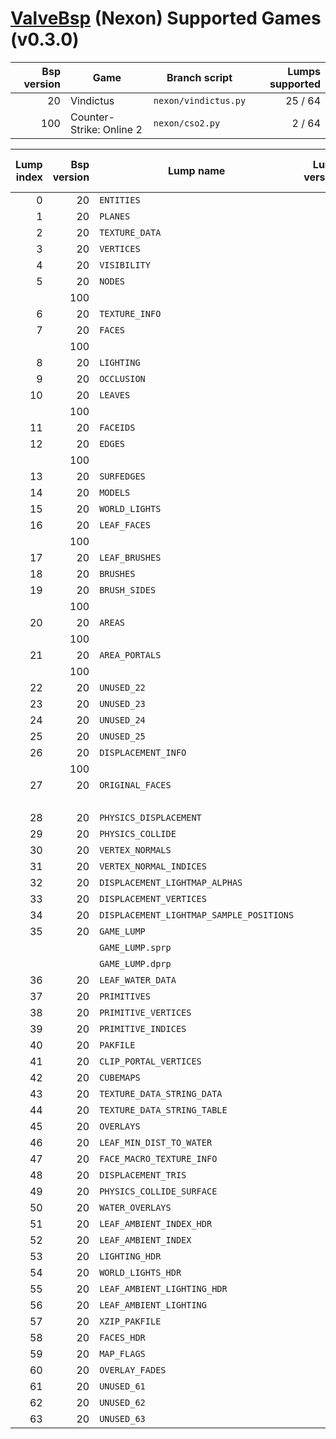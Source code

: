 # [ValveBsp](https://developer.valvesoftware.com/wiki/Source_BSP_File_Format) (Nexon) Supported Games (v0.3.0)
| Bsp version | Game | Branch script | Lumps supported |
| --: | ------------------------ | -------------------- | ------: |
|  20 | Vindictus                | `nexon/vindictus.py` | 25 / 64 |
| 100 | Counter-Strike: Online 2 | `nexon/cso2.py`      |  2 / 64 |


| Lump index | Bsp version | Lump name | Lump version | LumpClass | % of struct mapped |
| -: | --: | ---------------------------------------- | -: | ------------------------------------- | ---: |
|  0 |  20 | `ENTITIES`                               |  0 | `shared.Entities`                     | 100% |
|  1 |  20 | `PLANES`                                 |  0 | `valve.orange_box.Plane`              | 100% |
|  2 |  20 | `TEXTURE_DATA`                           |  0 | `valve.orange_box.TextureData`        | 100% |
|  3 |  20 | `VERTICES`                               |  0 | `valve.orange_box.Vertex`             | 100% |
|  4 |  20 | `VISIBILITY`                             |  0 | :x:                                   |   0% |
|  5 |  20 | `NODES`                                  |  0 | `nexon.vindictus.Node`                | 100% |
|    | 100 |                                          |  0 | `valve.orange_box.Node`               | 100% |
|  6 |  20 | `TEXTURE_INFO`                           |  0 | `valve.orange_box.TextureInfo`        | 100% |
|  7 |  20 | `FACES`                                  |  1 | `nexon.vindictus.Face`                |  90% |
|    | 100 |                                          |  1 | `valve.orange_box.Face`               | 100% |
|  8 |  20 | `LIGHTING`                               |  1 | raw RGBE pixels                       | 100% |
|  9 |  20 | `OCCLUSION`                              |  2 | :x:                                   |   0% |
| 10 |  20 | `LEAVES`                                 |  1 | `nexon.vindictus.Leaf`                | 100% |
|    | 100 |                                          |  1 | `valve.orange_box.Leaf`               | 100% |
| 11 |  20 | `FACEIDS`                                |  0 | :x:                                   |   0% |
| 12 |  20 | `EDGES`                                  |  0 | `nexon.vindictus.Edge`                | 100% |
|    | 100 |                                          |  0 | `valve.orange_box.Edge`               | 100% |
| 13 |  20 | `SURFEDGES`                              |  0 | `valve.orange_box.SurfEdge`           | 100% |
| 14 |  20 | `MODELS`                                 |  0 | `valve.orange_box.Model`              | 100% |
| 15 |  20 | `WORLD_LIGHTS`                           |  0 | `valve.orange_box.WorldLight`         | 100% |
| 16 |  20 | `LEAF_FACES`                             |  0 | `nexon.vindictus.LeafFace`            | 100% |
|    | 100 |                                          |  0 | `valve.orange_box.LeafFace`           | 100% |
| 17 |  20 | `LEAF_BRUSHES`                           |  0 | `valve.orange_box.LeafBrush`          | 100% |
| 18 |  20 | `BRUSHES`                                |  0 | `valve.orange_box.Brush`              | 100% |
| 19 |  20 | `BRUSH_SIDES`                            |  0 | `nexon.vindictus.BrushSide`           | 100% |
|    | 100 |                                          |  0 | `valve.orange_box.BrushSide`          | 100% |
| 20 |  20 | `AREAS`                                  |  0 | `nexon.vindictus.Area`                | 100% |
|    | 100 |                                          |  0 | `valve.orange_box.Area`               | 100% |
| 21 |  20 | `AREA_PORTALS`                           |  0 | `nexon.vindictus.AreaPortal`          | 100% |
|    | 100 |                                          |  0 | `valve.orange_box.AreaPortal`         | 100% |
| 22 |  20 | `UNUSED_22`                              |  0 | :x:                                   |   0% |
| 23 |  20 | `UNUSED_23`                              |  0 | :x:                                   |   0% |
| 24 |  20 | `UNUSED_24`                              |  0 | :x:                                   |   0% |
| 25 |  20 | `UNUSED_25`                              |  0 | :x:                                   |   0% |
| 26 |  20 | `DISPLACEMENT_INFO`                      |  0 | `nexon.vindictus.DisplacementInfo`    |  90% |
|    | 100 |                                          |  0 | `nexon.cso2.DisplacementInfo`         |  10% |
| 27 |  20 | `ORIGINAL_FACES`                         |  0 | `valve.orange_box.Face`               | 100% |
|    |     |                                          |  0 | `nexon.vindictus.Face`                |  90% |
| 28 |  20 | `PHYSICS_DISPLACEMENT`                   |  0 | `orange_box.PhysicsDisplacement`      |  90% |
| 29 |  20 | `PHYSICS_COLLIDE`                        |  0 | `shared.PhysicsCollide`               |  66% |
| 30 |  20 | `VERTEX_NORMALS`                         |  0 | :x:                                   |   0% |
| 31 |  20 | `VERTEX_NORMAL_INDICES`                  |  0 | :x:                                   |   0% |
| 32 |  20 | `DISPLACEMENT_LIGHTMAP_ALPHAS`           |  0 | :x:                                   |   0% |
| 33 |  20 | `DISPLACEMENT_VERTICES`                  |  0 | `valve.orange_box.DisplacementVertex` | 100% |
| 34 |  20 | `DISPLACEMENT_LIGHTMAP_SAMPLE_POSITIONS` |  0 | :x:                                   |   0% |
| 35 |  20 | `GAME_LUMP`                              |  0 | `lumps.GameLump`                      |      |
|    |     | `GAME_LUMP.sprp`                         | 10 | `valve.orange_box.StaticPropv10`      | 100% |
|    |     | `GAME_LUMP.dprp`                         |  0 | :x:                                   |   0% |
| 36 |  20 | `LEAF_WATER_DATA`                        |  0 | :x:                                   |   0% |
| 37 |  20 | `PRIMITIVES`                             |  0 | :x:                                   |   0% |
| 38 |  20 | `PRIMITIVE_VERTICES`                     |  0 | :x:                                   |   0% |
| 39 |  20 | `PRIMITIVE_INDICES`                      |  0 | :x:                                   |   0% |
| 40 |  20 | `PAKFILE`                                |  0 | `shared.PakFile`                      | 100% |
| 41 |  20 | `CLIP_PORTAL_VERTICES`                   |  0 | :x:                                   |   0% |
| 42 |  20 | `CUBEMAPS`                               |  0 | `valve.orange_box.Cubemap`            | 100% |
| 43 |  20 | `TEXTURE_DATA_STRING_DATA`               |  0 | `shared.TextureDataStringData`        | 100% |
| 44 |  20 | `TEXTURE_DATA_STRING_TABLE`              |  0 | `shared.TextureDataStringTable`       | 100% |
| 45 |  20 | `OVERLAYS`                               |  0 | :x:                                   |   0% |
| 46 |  20 | `LEAF_MIN_DIST_TO_WATER`                 |  0 | :x:                                   |   0% |
| 47 |  20 | `FACE_MACRO_TEXTURE_INFO`                |  0 | :x:                                   |   0% |
| 48 |  20 | `DISPLACEMENT_TRIS`                      |  0 | :x:                                   |   0% |
| 49 |  20 | `PHYSICS_COLLIDE_SURFACE`                |  0 | :x:                                   |   0% |
| 50 |  20 | `WATER_OVERLAYS`                         |  0 | :x:                                   |   0% |
| 51 |  20 | `LEAF_AMBIENT_INDEX_HDR`                 |  0 | :x:                                   |   0% |
| 52 |  20 | `LEAF_AMBIENT_INDEX`                     |  0 | :x:                                   |   0% |
| 53 |  20 | `LIGHTING_HDR`                           |  1 | raw RGBE pixels                       | 100% |
| 54 |  20 | `WORLD_LIGHTS_HDR`                       |  0 | `valve.orange_box.WorldLight`         | 100% |
| 55 |  20 | `LEAF_AMBIENT_LIGHTING_HDR`              |  1 | :x:                                   |   0% |
| 56 |  20 | `LEAF_AMBIENT_LIGHTING`                  |  1 | :x:                                   |   0% |
| 57 |  20 | `XZIP_PAKFILE`                           |  0 | :x:                                   |   0% |
| 58 |  20 | `FACES_HDR`                              |  1 | :x:                                   |   0% |
| 59 |  20 | `MAP_FLAGS`                              |  0 | :x:                                   |   0% |
| 60 |  20 | `OVERLAY_FADES`                          |  0 | :x:                                   |   0% |
| 61 |  20 | `UNUSED_61`                              |  0 | :x:                                   |   0% |
| 62 |  20 | `UNUSED_62`                              |  0 | :x:                                   |   0% |
| 63 |  20 | `UNUSED_63`                              |  0 | :x:                                   |   0% |